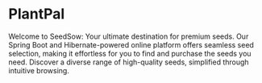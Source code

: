# PlantPal
Welcome to SeedSow: Your ultimate destination for premium seeds. Our Spring Boot and Hibernate-powered online platform offers seamless seed selection, making it effortless for you to find and purchase the seeds you need. Discover a diverse range of high-quality seeds, simplified through intuitive browsing.
